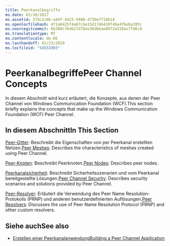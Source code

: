```yaml
---
title: Peerkanalbegriffe
ms.date: 03/30/2017
ms.assetid: 379c2c0b-a44f-4423-9480-4739e7f18614
ms.openlocfilehash: 471a6425f4a67cbe15d174b410f4be4fbeba785c
ms.sourcegitcommit: 6b308cf6d627d78ee36dbbae8972a310ac7fd6c8
ms.translationtype: MT
ms.contentlocale: de-DE
ms.lasthandoff: 01/23/2019
ms.locfileid: "54551903"
---
```

# <a name="peer-channel-concepts"></a><span data-ttu-id="94574-102">Peerkanalbegriffe</span><span class="sxs-lookup"><span data-stu-id="94574-102">Peer Channel Concepts</span></span>
<span data-ttu-id="94574-103">In diesem Abschnitt wird kurz erläutert, die Konzepte, aus denen der Peer Channel von Windows Communication Foundation (WCF).</span><span class="sxs-lookup"><span data-stu-id="94574-103">This section briefly explains the concepts that make up the Windows Communication Foundation (WCF) Peer Channel.</span></span>  
  
## <a name="in-this-section"></a><span data-ttu-id="94574-104">In diesem Abschnitt</span><span class="sxs-lookup"><span data-stu-id="94574-104">In This Section</span></span>  
 <span data-ttu-id="94574-105">[Peer-Gitter](../../../../docs/framework/wcf/feature-details/peer-meshes.md):  Beschreibt die Eigenschaften von per Peerkanal erstellten Netzen.</span><span class="sxs-lookup"><span data-stu-id="94574-105">[Peer Meshes](../../../../docs/framework/wcf/feature-details/peer-meshes.md):  Describes the characteristics of meshes created using Peer Channel.</span></span>  
  
 <span data-ttu-id="94574-106">[Peer-Knoten](../../../../docs/framework/wcf/feature-details/peer-nodes.md):  Beschreibt Peerknoten.</span><span class="sxs-lookup"><span data-stu-id="94574-106">[Peer Nodes](../../../../docs/framework/wcf/feature-details/peer-nodes.md):  Describes peer nodes.</span></span>  
  
 <span data-ttu-id="94574-107">[Peerkanalsicherheit](../../../../docs/framework/wcf/feature-details/peer-channel-security.md):  Beschreibt Sicherheitsszenarien und vom Peerkanal bereitgestellte Lösungen.</span><span class="sxs-lookup"><span data-stu-id="94574-107">[Peer Channel Security](../../../../docs/framework/wcf/feature-details/peer-channel-security.md):  Describes security scenarios and solutions provided by Peer Channel.</span></span>  
  
 <span data-ttu-id="94574-108">[Peer-Resolver](../../../../docs/framework/wcf/feature-details/peer-resolvers.md):  Erläutert die Verwendung des Peer Name Resolution-Protokolls (PRNP) und anderen benutzerdefinierten Auflösungen.</span><span class="sxs-lookup"><span data-stu-id="94574-108">[Peer Resolvers](../../../../docs/framework/wcf/feature-details/peer-resolvers.md):  Discusses the use of Peer Name Resolution Protocol (PRNP) and other custom resolvers.</span></span>  
  
## <a name="see-also"></a><span data-ttu-id="94574-109">Siehe auch</span><span class="sxs-lookup"><span data-stu-id="94574-109">See also</span></span>
- [<span data-ttu-id="94574-110">Erstellen einer Peerkanalanwendung</span><span class="sxs-lookup"><span data-stu-id="94574-110">Building a Peer Channel Application</span></span>](../../../../docs/framework/wcf/feature-details/building-a-peer-channel-application.md)
